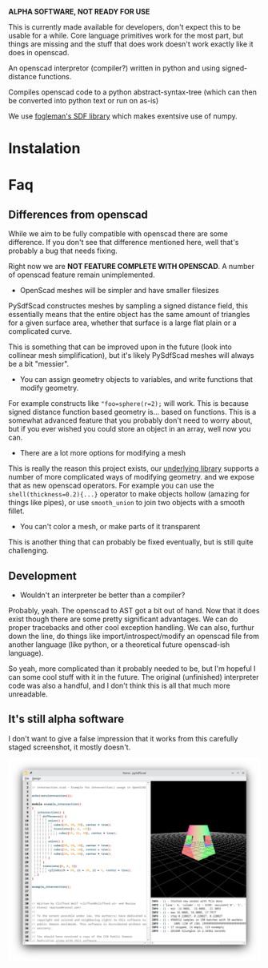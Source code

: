 **ALPHA SOFTWARE, NOT READY FOR USE**

This is currently made available for developers, don't expect this to be
usable for a while. Core language primitives work for the most part, but
things are missing and the stuff that does work doesn't work exactly like it
does in openscad.

An openscad interpretor (compiler?) written in python and using signed-distance functions.

Compiles openscad code to a python abstract-syntax-tree (which can then be converted into
python text or run on as-is)

We use [fogleman's SDF library](https://github.com/fogleman/sdf) which makes exentsive use
of numpy.

# Instalation

# Faq

## Differences from openscad

While we aim to be fully compatible with openscad there are some difference. If
you don't see that difference mentioned here, well that's probably a bug
that needs fixing.

Right now we are **NOT FEATURE COMPLETE WITH OPENSCAD**. A number of openscad
feature remain unimplemented.

 * OpenScad meshes will be simpler and have smaller filesizes

PySdfScad constructes meshes by sampling a signed distance field, this essentially means that
the entire object has the same amount of triangles for a given surface area, whether that surface
is a large flat plain or a complicated curve.

This is something that can be improved upon in the future (look into collinear mesh simplification), 
but it's likely PySdfScad meshes will always be a bit "messier".

 * You can assign geometry objects to variables, and write functions that modify geometry.

For example constructs like  `"foo=sphere(r=2);` will work. This is because signed distance function
based geometry is... based on functions. This is a somewhat advanced feature that you
probably don't need to worry about, but if you ever wished you could store an object in an array, well
now you can.

 * There are a lot more options for modifying a mesh

This is really the reason this project exists, our [underlying library](https://github.com/fogleman/sdf#miscellaneous)
 supports a number of more complicated ways of modifying geometry. and we expose
that as new openscad operators. For example you can use the `shell(thickness=0.2){...}`
operator to make objects hollow (amazing for things like pipes), or use
`smooth_union` to join two objects with a smooth fillet.

 * You can't color a mesh, or make parts of it transparent

This is another thing that can probably be fixed eventually, but is still quite challenging.

## Development

 * Wouldn't an interpreter be better than a compiler?

Probably, yeah. The openscad to AST got a bit out of hand. Now that it does exist though
there are some pretty significant advantages. We can do proper tracebacks and other cool
exception handling. We can also, furthur down the line, do things like import/introspect/modify
an openscad file from another language (like python, or a theoretical future openscad-ish
language).

So yeah, more complicated than it probably needed to be, but I'm hopeful I can some cool
stuff with it in the future. The original (unfinished) interpreter code was also a handful,
and I don't think this is all that much more unreadable.


## It's still alpha software

I don't want to give a false impression that it works from this carefully staged screenshot,
it mostly doesn't.

![](Screenshot_0.png)

